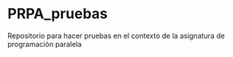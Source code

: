 # PRPA_pruebas
Repositorio para hacer pruebas en el contexto de la asignatura de programación paralela
